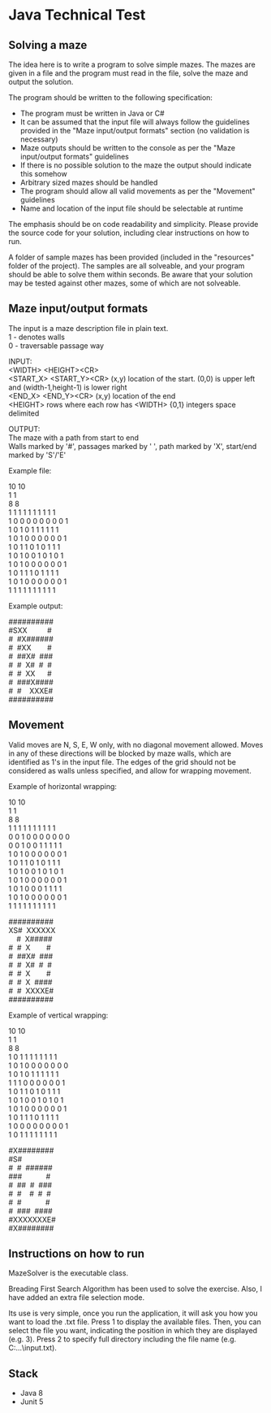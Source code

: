 # Java Technical Test

## Solving a maze

The idea here is to write a program to solve simple mazes. The mazes are given in 
a file and the program must read in the file, solve the maze and output the solution.

The program should be written to the following specification:

  - The program must be written in Java or C#
  - It can be assumed that the input file will always follow the guidelines provided in the "Maze input/output formats" section
    (no validation is necessary)
  - Maze outputs should be written to the console as per the "Maze input/output formats" guidelines
  - If there is no possible solution to the maze the output should indicate this somehow
  - Arbitrary sized mazes should be handled
  - The program should allow all valid movements as per the "Movement" guidelines
  - Name and location of the input file should be selectable at runtime

The emphasis should be on code readability and simplicity. Please provide the source code for your solution, including clear 
instructions on how to run.

A folder of sample mazes has been provided (included in the "resources" folder of the project). The samples are all solveable, and your program should be able
to solve them within seconds. Be aware that your solution may be tested against other mazes, some of which are not solveable.


## Maze input/output formats

The input is a maze description file in plain text.  
 1 - denotes walls<br/>
 0 - traversable passage way

INPUT:<br/>
\<WIDTH> \<HEIGHT>\<CR><br/>
<START_X> <START_Y>\<CR> (x,y) location of the start. (0,0) is upper left and (width-1,height-1) is lower right<br/>
<END_X> <END_Y>\<CR> (x,y) location of the end<br/>
\<HEIGHT> rows where each row has \<WIDTH> {0,1} integers space delimited

OUTPUT:<br/>
The maze with a path from start to end<br/>
Walls marked by '#', passages marked by ' ', path marked by 'X', start/end marked by 'S'/'E'

Example file:

10 10<br/>
1 1<br/>
8 8<br/>
1 1 1 1 1 1 1 1 1 1<br/>
1 0 0 0 0 0 0 0 0 1<br/>
1 0 1 0 1 1 1 1 1 1<br/>
1 0 1 0 0 0 0 0 0 1<br/>
1 0 1 1 0 1 0 1 1 1<br/>
1 0 1 0 0 1 0 1 0 1<br/>
1 0 1 0 0 0 0 0 0 1<br/>
1 0 1 1 1 0 1 1 1 1<br/>
1 0 1 0 0 0 0 0 0 1<br/>
1 1 1 1 1 1 1 1 1 1<br/>

Example output:

##########<br/>
#SXX&nbsp; &nbsp; &nbsp; &nbsp; &nbsp; #<br/>
#&nbsp; #X######<br/>
#&nbsp; #XX&nbsp; &nbsp; &nbsp; &nbsp; #<br/>
#&nbsp; ##X#&nbsp; ###<br/>
#&nbsp; #&nbsp; X#&nbsp; #&nbsp; #<br/>
#&nbsp; #&nbsp; XX&nbsp; &nbsp; &nbsp; #<br/>
#&nbsp; ###X####<br/>
#&nbsp; #&nbsp; &nbsp; XXXE#<br/>
##########<br/>


## Movement

Valid moves are N, S, E, W only, with no diagonal movement allowed. Moves in any of these directions will be blocked by maze walls, which are
identified as 1's in the input file. The edges of the grid should not be considered as walls unless specified, and allow for wrapping movement.

Example of horizontal wrapping:

10 10<br/>
1 1<br/>
8 8<br/>
1 1 1 1 1 1 1 1 1 1<br/> 
0 0 1 0 0 0 0 0 0 0<br/>
0 0 1 0 0 1 1 1 1 1<br/>
1 0 1 0 0 0 0 0 0 1<br/>
1 0 1 1 0 1 0 1 1 1<br/>
1 0 1 0 0 1 0 1 0 1<br/>
1 0 1 0 0 0 0 0 0 1<br/>
1 0 1 0 0 0 1 1 1 1<br/>
1 0 1 0 0 0 0 0 0 1<br/>
1 1 1 1 1 1 1 1 1 1<br/>

##########<br/>
XS#&nbsp; XXXXXX<br/>
&nbsp; &nbsp; #&nbsp; X#####<br/>
#&nbsp; #&nbsp; X&nbsp; &nbsp; &nbsp; &nbsp; #<br/>
#&nbsp; ##X#&nbsp; ###<br/>
#&nbsp; #&nbsp; X#&nbsp; #&nbsp; #<br/>
#&nbsp; #&nbsp; X&nbsp; &nbsp; &nbsp; &nbsp; #<br/>
#&nbsp; #&nbsp; X&nbsp; ####<br/>
#&nbsp; #&nbsp; XXXXE#<br/>
##########<br/>

Example of vertical wrapping:

10 10<br/>
1 1<br/>
8 8<br/>
1 0 1 1 1 1 1 1 1 1<br/>
1 0 1 0 0 0 0 0 0 0<br/>
1 0 1 0 1 1 1 1 1 1<br/>
1 1 1 0 0 0 0 0 0 1<br/>
1 0 1 1 0 1 0 1 1 1<br/>
1 0 1 0 0 1 0 1 0 1<br/>
1 0 1 0 0 0 0 0 0 1<br/>
1 0 1 1 1 0 1 1 1 1<br/>
1 0 0 0 0 0 0 0 0 1<br/>
1 0 1 1 1 1 1 1 1 1<br/>

#X########<br/>
#S#&nbsp; &nbsp; &nbsp; &nbsp; &nbsp; &nbsp; &nbsp; <br/>
#&nbsp; #&nbsp; ######<br/>
###&nbsp; &nbsp; &nbsp; &nbsp; &nbsp; &nbsp; #<br/>
#&nbsp; ##&nbsp; #&nbsp; ###<br/>
#&nbsp; #&nbsp; &nbsp; #&nbsp; #&nbsp; #<br/>
#&nbsp; #&nbsp; &nbsp; &nbsp; &nbsp; &nbsp; &nbsp; #<br/>
#&nbsp; ###&nbsp; ####<br/>
#XXXXXXXE#<br/>
#X########<br/>


## Instructions on how to run

MazeSolver is the executable class.

Breading First Search Algorithm has been used to solve the exercise.
Also, I have added an extra file selection mode.

Its use is very simple, once you run the application, it will ask you how you want to load the .txt file.
Press 1 to display the available files. Then, you can select the file you want, indicating the position in which they are displayed (e.g. 3).
Press 2 to specify full directory including the file name (e.g. C:\...\input.txt).


## Stack

* Java 8
* Junit 5
